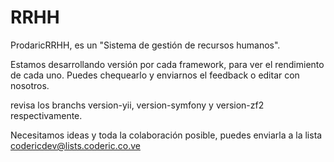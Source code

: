 RRHH
============

ProdaricRRHH, es un "Sistema de gestión de recursos humanos".


Estamos desarrollando versión por cada framework, para ver el rendimiento de cada uno.
Puedes chequearlo y enviarnos el feedback o editar con nosotros.

revisa los branchs version-yii, version-symfony y version-zf2 respectivamente.

Necesitamos ideas y toda la colaboración posible, puedes enviarla a la lista codericdev@lists.coderic.co.ve
